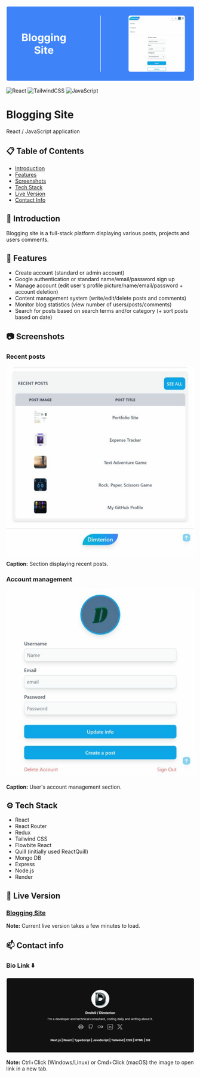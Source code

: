 <img src="./frontend/src/assets/mern-blog_readme_header.svg" alt="Blogging Site readme header" />

![React](https://img.shields.io/badge/React-20232A?style=for-the-badge&logo=react&logoColor=61DAFB) ![TailwindCSS](https://img.shields.io/badge/Tailwind_CSS-38B2AC?style=for-the-badge&logo=tailwind-css&logoColor=white) ![JavaScript](https://img.shields.io/badge/JavaScript-F7DF1E?style=for-the-badge&logo=javascript&logoColor=black)

# Blogging Site

React / JavaScript application

## 📋 Table of Contents

- [Introduction](#introduction)
- [Features](#features)
- [Screenshots](#screenshots)
- [Tech Stack](#tech-stack)
- [Live Version](#live-version)
- [Contact Info](#contact-info)

## <a id="introduction"></a>🔎 Introduction

Blogging site is a full-stack platform displaying various posts, projects and users comments.

## <a id="features"></a>📌 Features

- Create account (standard or admin account)
- Google authentication or standard name/email/password sign up
- Manage account (edit user's profile picture/name/email/password + account deletion)
- Content management system (write/edit/delete posts and comments)
- Monitor blog statistics (view number of users/posts/comments)
- Search for posts based on search terms and/or category (+ sort posts based on date)

## <a id="screenshots"></a>📷 Screenshots

### Recent posts

<img src="./frontend/src/assets/mern-blog_recent_posts.svg" alt="Blogging Site recent posts section" />

**Caption:** Section displaying recent posts.

### Account management

<img src="./frontend/src/assets/mern-blog_account_management.svg" alt="Blogging Site account management section" />

**Caption:** User's account management section.

## <a id="tech-stack"></a>⚙️ Tech Stack

- React
- React Router
- Redux
- Tailwind CSS
- Flowbite React
- Quill (initially used ReactQuill)
- Mongo DB
- Express
- Node.js
- Render

## <a id="live-version"></a>🔗 Live Version

### [Blogging Site](https://mern-blog-chsq.onrender.com/)

**Note:** Current live version takes a few minutes to load.

## <a id="contact-info"></a>📫 Contact info

### Bio Link ⬇️

<a href="https://linktr.ee/dimterion">
  <img src="https://raw.githubusercontent.com/Dimterion/Dimterion/1521172f216f8f90db6b3b986c1cbb19994847eb/images/bio_link_image.svg" alt="Dimterion profile links image" />
</a>

**Note:** Ctrl+Click (Windows/Linux) or Cmd+Click (macOS) the image to open link in a new tab.
